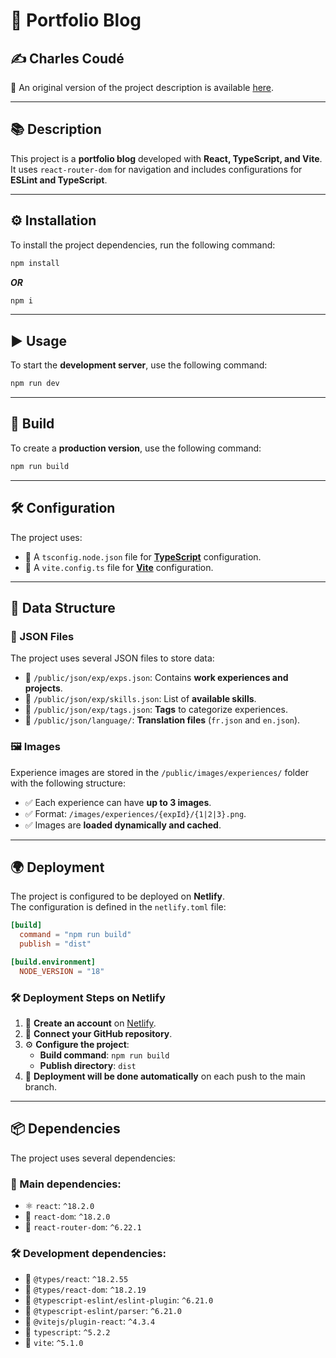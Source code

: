 # 🚀 Portfolio Blog

## ✍️ Charles Coudé

📌 An original version of the project description is available [here](./README.md).

---

## 📚 Description

This project is a **portfolio blog** developed with **React, TypeScript, and Vite**.  
It uses `react-router-dom` for navigation and includes configurations for **ESLint and TypeScript**.

---

## ⚙️ Installation

To install the project dependencies, run the following command:

```sh
npm install
```

**_OR_**

```sh
npm i
```

---

## ▶️ Usage

To start the **development server**, use the following command:

```sh
npm run dev
```

---

## 🏧 Build

To create a **production version**, use the following command:

```sh
npm run build
```

---

## 🛠️ Configuration

The project uses:

- 📌 A `tsconfig.node.json` file for **[TypeScript](https://www.typescriptlang.org/)** configuration.
- 📌 A `vite.config.ts` file for **[Vite](https://vite.dev/guide/)** configuration.

---

## 📂 Data Structure

### 📝 JSON Files

The project uses several JSON files to store data:

- 📌 `/public/json/exp/exps.json`: Contains **work experiences and projects**.
- 📌 `/public/json/exp/skills.json`: List of **available skills**.
- 📌 `/public/json/exp/tags.json`: **Tags** to categorize experiences.
- 📌 `/public/json/language/`: **Translation files** (`fr.json` and `en.json`).

### 🖼️ Images

Experience images are stored in the `/public/images/experiences/` folder with the following structure:

- ✅ Each experience can have **up to 3 images**.
- ✅ Format: `/images/experiences/{expId}/{1|2|3}.png`.
- ✅ Images are **loaded dynamically and cached**.

---

## 🌍 Deployment

The project is configured to be deployed on **Netlify**.  
The configuration is defined in the `netlify.toml` file:

```toml
[build]
  command = "npm run build"
  publish = "dist"

[build.environment]
  NODE_VERSION = "18"
```

### 🛠️ Deployment Steps on Netlify

1. 📝 **Create an account** on [Netlify](https://www.netlify.com/).
2. 🔗 **Connect your GitHub repository**.
3. ⚙️ **Configure the project**:
   - **Build command**: `npm run build`
   - **Publish directory**: `dist`
4. 🚀 **Deployment will be done automatically** on each push to the main branch.

---

## 📦 Dependencies

The project uses several dependencies:

### 📌 Main dependencies:

- ⚛️ `react`: `^18.2.0`
- 🔄 `react-dom`: `^18.2.0`
- 🚩 `react-router-dom`: `^6.22.1`

### 🛠️ Development dependencies:

- 📌 `@types/react`: `^18.2.55`
- 📌 `@types/react-dom`: `^18.2.19`
- 📌 `@typescript-eslint/eslint-plugin`: `^6.21.0`
- 📌 `@typescript-eslint/parser`: `^6.21.0`
- 📌 `@vitejs/plugin-react`: `^4.3.4`
- 📌 `typescript`: `^5.2.2`
- 📌 `vite`: `^5.1.0`

